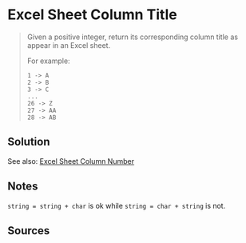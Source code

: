 # Excel Sheet Column Title

> Given a positive integer, return its corresponding column title as appear in an Excel sheet.
>
> For example:
>
> ```
> 1 -> A
> 2 -> B
> 3 -> C
> ...
> 26 -> Z
> 27 -> AA
> 28 -> AB

## Solution

See also: [Excel Sheet Column Number](https://github.com/T1ger/LeetCode/tree/master/cpp/excel_sheet_column_number)

## Notes

`string = string + char` is ok while `string = char + string` is not.

## Sources 